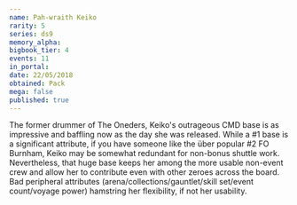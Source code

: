 ```yaml
---
name: Pah-wraith Keiko
rarity: 5
series: ds9
memory_alpha:
bigbook_tier: 4
events: 11
in_portal:
date: 22/05/2018
obtained: Pack
mega: false
published: true
---
```


The former drummer of The Oneders, Keiko's outrageous CMD base is as impressive and baffling now as the day she was released. While a #1 base is a significant attribute, if you have someone like the über popular #2 FO Burnham, Keiko may be somewhat redundant for non-bonus shuttle work. Nevertheless, that huge base keeps her among the more usable non-event crew and allow her to contribute even with other zeroes across the board. Bad peripheral attributes (arena/collections/gauntlet/skill set/event count/voyage power) hamstring her flexibility, if not her usability.
